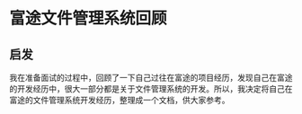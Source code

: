 # 富途文件管理系统回顾

## 启发
我在准备面试的过程中，回顾了一下自己过往在富途的项目经历，发现自己在富途的开发经历中，很大一部分都是关于文件管理系统的开发。所以，我决定将自己在富途的文件管理系统开发经历，整理成一个文档，供大家参考。
